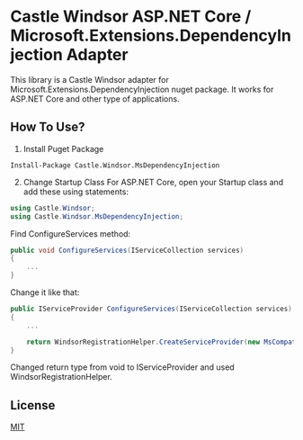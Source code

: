 # Castle Windsor ASP.NET Core / Microsoft.Extensions.DependencyInjection Adapter
This library is a Castle Windsor adapter for Microsoft.Extensions.DependencyInjection nuget package. It works for ASP.NET Core and other type of applications.

## How To Use?

1. Install Puget Package

`Install-Package Castle.Windsor.MsDependencyInjection`

2. Change Startup Class
For ASP.NET Core, open your Startup class and add these using statements:

````C#
using Castle.Windsor;
using Castle.Windsor.MsDependencyInjection;
````

Find ConfigureServices method:

````C#
public void ConfigureServices(IServiceCollection services)
{
    ...
}
````

Change it like that:

````C#
public IServiceProvider ConfigureServices(IServiceCollection services)
{
    ...

    return WindsorRegistrationHelper.CreateServiceProvider(new MsCompatibleWindsorContainer(), services);
}
````

Changed return type  from void to IServiceProvider and used WindsorRegistrationHelper.

## License
[MIT](https://github.com/volosoft/castle-windsor-ms-adapter/blob/master/LICENSE)

